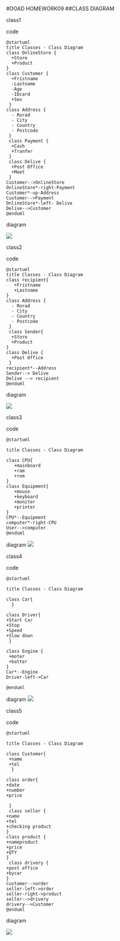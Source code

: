 #OOAD HOMEWORK09
##CLASS DIAGRAM

class1

code

```
@startuml
title Classes - Class Diagram
class OnlineStore {
  +Store
  +Product
}
class Customer {
  +Fristname
  -Lastname
  -Age
  -IDcard
  +Sex
 }
class Address {
  - Rorad
  - City
  - Country
  - Postcode
 }
 class Payment {
  +Cash
  +Tranfer
 }
 class Delive {
  +Post Office
  +Meet
 }
Customer-->OnlineStore
OnlineStore*-right-Payment
Customer*-up-Address
Customer-->Payment
OnlineStore*-left- Delive
Delive-->Customer
@enduml
```
diagram

<img src= "https://github.com/Siriphornyui/OOAD-WEEK09/blob/master/homework/02.png ">


class2

code

```
@startuml
title Classes - Class Diagram
class recipient{
   +Fristname
   +Lastname
}
class Address {
  - Rorad
  - City
  - Country
  - Postcode
 }
 class Sender{
  +Store
  +Product
}
class Delive {
  +Post Office
 }
recipient*--Address 
Sender--> Delive
Delive --> recipient
@enduml
```
diagram

<img src="https://github.com/Siriphornyui/OOAD-WEEK09/blob/master/homework/02.png">

class3

code

```
@startuml

title Classes - Class Diagram

class CPU{
   +mainboard
   +ram
   +rom
}
class Equipment{
   +mouse
   +keyboard
   +moniter
   +printer
}
CPU*--Equipment
computer*-right-CPU
User-->computer
@enduml
```

diagram
<img src = "https://github.com/Siriphornyui/OOAD-WEEK09/blob/master/homework/03.png">

class4

code
```
@startuml

title Classes - Class Diagram

class Car{
  }

class Driver{
+Start Car
+Stop
+Speed
+Slow down
 }
 
class Engine {
 +moter
 +batter
}
Car*--Engine
Driver-left->Car

@enduml
```
diagram
<img src = "https://github.com/Siriphornyui/OOAD-WEEK09/blob/master/homework/car.png">

class5

code

```
@startuml

title Classes - Class Diagram

class Customer{
 +name
 +tel
  }

class order{
+date
+number
+price

 }
 class seller {
+name
+tel
+checking product
}
class product {
+nameproduct
+price
+QTY
}
 class drivery {
+post office
+bycar
}
Customer-->order
seller-left->order
seller-right->product
seller-->drivery
drivery-->Customer
@enduml
```
diagram

<img src = "https://github.com/Siriphornyui/OOAD-WEEK09/blob/master/homework/cus.png">
